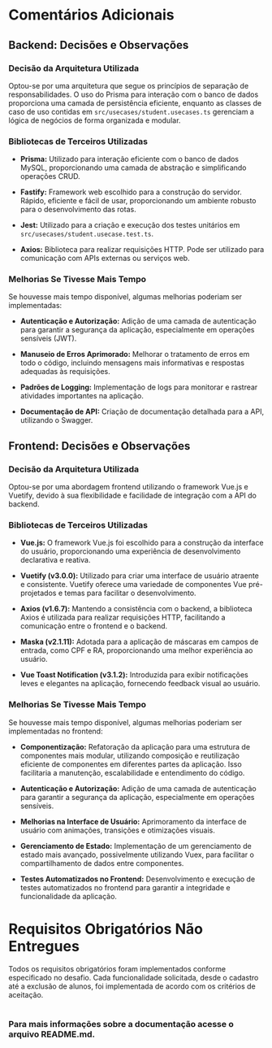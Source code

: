 # Comentários Adicionais

## Backend: Decisões e Observações

### Decisão da Arquitetura Utilizada

Optou-se por uma arquitetura que segue os princípios de separação de responsabilidades. O uso do Prisma para interação com o banco de dados proporciona uma camada de persistência eficiente, enquanto as classes de caso de uso contidas em `src/usecases/student.usecases.ts` gerenciam a lógica de negócios de forma organizada e modular.

### Bibliotecas de Terceiros Utilizadas

- **Prisma:** Utilizado para interação eficiente com o banco de dados MySQL, proporcionando uma camada de abstração e simplificando operações CRUD.
- **Fastify:** Framework web escolhido para a construção do servidor. Rápido, eficiente e fácil de usar, proporcionando um ambiente robusto para o desenvolvimento das rotas.

- **Jest:** Utilizado para a criação e execução dos testes unitários em `src/usecases/student.usecase.test.ts`.

- **Axios:** Biblioteca para realizar requisições HTTP. Pode ser utilizado para comunicação com APIs externas ou serviços web.

### Melhorias Se Tivesse Mais Tempo

Se houvesse mais tempo disponível, algumas melhorias poderiam ser implementadas:

- **Autenticação e Autorização:** Adição de uma camada de autenticação para garantir a segurança da aplicação, especialmente em operações sensíveis (JWT).

- **Manuseio de Erros Aprimorado:** Melhorar o tratamento de erros em todo o código, incluindo mensagens mais informativas e respostas adequadas às requisições.

- **Padrões de Logging:** Implementação de logs para monitorar e rastrear atividades importantes na aplicação.

- **Documentação de API:** Criação de documentação detalhada para a API, utilizando o Swagger.

## Frontend: Decisões e Observações

### Decisão da Arquitetura Utilizada

Optou-se por uma abordagem frontend utilizando o framework Vue.js e Vuetify, devido à sua flexibilidade e facilidade de integração com a API do backend.

### Bibliotecas de Terceiros Utilizadas

- **Vue.js:** O framework Vue.js foi escolhido para a construção da interface do usuário, proporcionando uma experiência de desenvolvimento declarativa e reativa.

- **Vuetify (v3.0.0):** Utilizado para criar uma interface de usuário atraente e consistente. Vuetify oferece uma variedade de componentes Vue pré-projetados e temas para facilitar o desenvolvimento.

- **Axios (v1.6.7):** Mantendo a consistência com o backend, a biblioteca Axios é utilizada para realizar requisições HTTP, facilitando a comunicação entre o frontend e o backend.

- **Maska (v2.1.11):** Adotada para a aplicação de máscaras em campos de entrada, como CPF e RA, proporcionando uma melhor experiência ao usuário.

- **Vue Toast Notification (v3.1.2):** Introduzida para exibir notificações leves e elegantes na aplicação, fornecendo feedback visual ao usuário.

### Melhorias Se Tivesse Mais Tempo

Se houvesse mais tempo disponível, algumas melhorias poderiam ser implementadas no frontend:

- **Componentização:** Refatoração da aplicação para uma estrutura de componentes mais modular, utilizando composição e reutilização eficiente de componentes em diferentes partes da aplicação. Isso facilitaria a manutenção, escalabilidade e entendimento do código.

- **Autenticação e Autorização:** Adição de uma camada de autenticação para garantir a segurança da aplicação, especialmente em operações sensíveis.

- **Melhorias na Interface de Usuário:** Aprimoramento da interface de usuário com animações, transições e otimizações visuais.

- **Gerenciamento de Estado:** Implementação de um gerenciamento de estado mais avançado, possivelmente utilizando Vuex, para facilitar o compartilhamento de dados entre componentes.

- **Testes Automatizados no Frontend:** Desenvolvimento e execução de testes automatizados no frontend para garantir a integridade e funcionalidade da aplicação.

# Requisitos Obrigatórios Não Entregues

Todos os requisitos obrigatórios foram implementados conforme especificado no desafio. Cada funcionalidade solicitada, desde o cadastro até a exclusão de alunos, foi implementada de acordo com os critérios de aceitação.

#

### Para mais informações sobre a documentação acesse o arquivo README.md.

